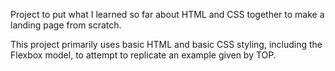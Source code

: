 Project to put what I learned so far about HTML and CSS together to make a landing page from scratch.

This project primarily uses basic HTML and basic CSS styling, including the Flexbox model, to attempt to replicate an example given by TOP.